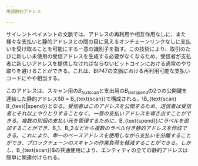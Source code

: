 ```yaml
---
用語静的アドレス

---
```

サイレントペイメントの文脈では、アドレスの再利用や相互作用なしに、また様々な支払いと静的アドレスとの間の目に見えるオンチェーンリンクなしに支払いを受け取ることを可能にする一意の識別子を指す。この技術により、取引のたびに新しい未使用の受信アドレスを生成する必要がなくなるため、受信者が支払者に新しいアドレスを提供しなければならないビットコインにおける通常のやり取りを避けることができる。これは、BIP47の文脈における再利用可能な支払いコードにやや相当する。

このアドレスは、スキャン用の$B_{text{scan}}$と支出用の$B_{text{spend}}$の2つの公開鍵を連結した静的アドレス$B = B_{text{scan}}で構成される。\B_{text{scan｝B_{text{‖spend}}$となる。受信者はこのアドレスを公開するため、送信者は受信者とそれ以上やりとりする ことなく、一意の支払いアドレスを導き出すことができる。複数の別個の支払い元を管理するために、$B_{text{spend}}$にラベルを追加すること ができ、$B_1$、$B_2$などから複数のラベル付き静的アドレスを作成できる。これにより、単一のベースアドレスを使用しながら支払いを分離することができ、ブロックチェーンのスキャンの作業負荷を軽減することができる。しかし、$B_{text{scan}}$の共通使用により、エンティティの全ての静的アドレスは簡単に関連付けられる。